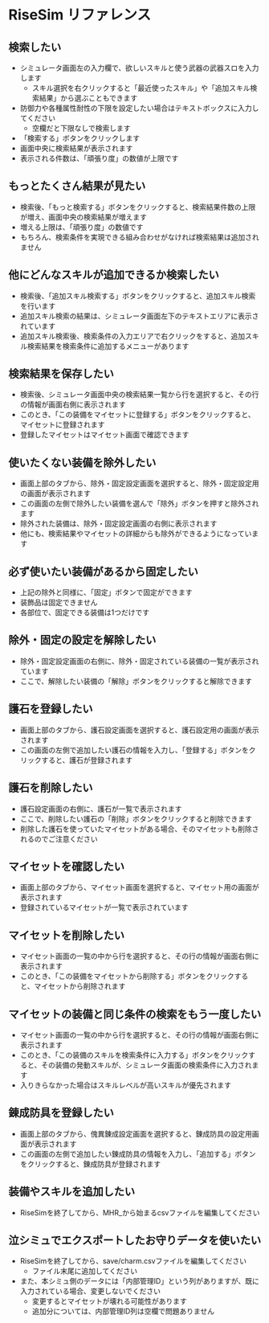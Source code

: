 # RiseSim リファレンス

## 検索したい

- シミュレータ画面左の入力欄で、欲しいスキルと使う武器の武器スロを入力します
  - スキル選択を右クリックすると「最近使ったスキル」や「追加スキル検索結果」から選ぶこともできます
- 防御力や各種属性耐性の下限を設定したい場合はテキストボックスに入力してください
  - 空欄だと下限なしで検索します
- 「検索する」ボタンをクリックします
- 画面中央に検索結果が表示されます
- 表示される件数は、「頑張り度」の数値が上限です

## もっとたくさん結果が見たい

- 検索後、「もっと検索する」ボタンをクリックすると、検索結果件数の上限が増え、画面中央の検索結果が増えます
- 増える上限は、「頑張り度」の数値です
- もちろん、検索条件を実現できる組み合わせがなければ検索結果は追加されません

## 他にどんなスキルが追加できるか検索したい

- 検索後、「追加スキル検索する」ボタンをクリックすると、追加スキル検索を行います
- 追加スキル検索の結果は、シミュレータ画面左下のテキストエリアに表示されています
- 追加スキル検索後、検索条件の入力エリアで右クリックをすると、追加スキル検索結果を検索条件に追加するメニューがあります

## 検索結果を保存したい

- 検索後、シミュレータ画面中央の検索結果一覧から行を選択すると、その行の情報が画面右側に表示されます
- このとき、「この装備をマイセットに登録する」ボタンをクリックすると、マイセットに登録されます
- 登録したマイセットはマイセット画面で確認できます

## 使いたくない装備を除外したい

- 画面上部のタブから、除外・固定設定画面を選択すると、除外・固定設定用の画面が表示されます
- この画面の左側で除外したい装備を選んで「除外」ボタンを押すと除外されます
- 除外された装備は、除外・固定設定画面の右側に表示されます
- 他にも、検索結果やマイセットの詳細からも除外ができるようになっています

## 必ず使いたい装備があるから固定したい

- 上記の除外と同様に、「固定」ボタンで固定ができます
- 装飾品は固定できません
- 各部位で、固定できる装備は1つだけです

## 除外・固定の設定を解除したい

- 除外・固定設定画面の右側に、除外・固定されている装備の一覧が表示されています
- ここで、解除したい装備の「解除」ボタンをクリックすると解除できます

## 護石を登録したい

- 画面上部のタブから、護石設定画面を選択すると、護石設定用の画面が表示されます
- この画面の左側で追加したい護石の情報を入力し、「登録する」ボタンをクリックすると、護石が登録されます

## 護石を削除したい

- 護石設定画面の右側に、護石が一覧で表示されます
- ここで、削除したい護石の「削除」ボタンをクリックすると削除できます
- 削除した護石を使っていたマイセットがある場合、そのマイセットも削除されるのでご注意ください

## マイセットを確認したい

- 画面上部のタブから、マイセット画面を選択すると、マイセット用の画面が表示されます
- 登録されているマイセットが一覧で表示されています

## マイセットを削除したい

- マイセット画面の一覧の中から行を選択すると、その行の情報が画面右側に表示されます
- このとき、「この装備をマイセットから削除する」ボタンをクリックすると、マイセットから削除されます

## マイセットの装備と同じ条件の検索をもう一度したい

- マイセット画面の一覧の中から行を選択すると、その行の情報が画面右側に表示されます
- このとき、「この装備のスキルを検索条件に入力する」ボタンをクリックすると、その装備の発動スキルが、シミュレータ画面の検索条件に入力されます
- 入りきらなかった場合はスキルレベルが高いスキルが優先されます

## 錬成防具を登録したい

- 画面上部のタブから、傀異錬成設定画面を選択すると、錬成防具の設定用画面が表示されます
- この画面の左側で追加したい錬成防具の情報を入力し、「追加する」ボタンをクリックすると、錬成防具が登録されます

## 装備やスキルを追加したい

- RiseSimを終了してから、MHR_から始まるcsvファイルを編集してください

## 泣シミュでエクスポートしたお守りデータを使いたい

- RiseSimを終了してから、save/charm.csvファイルを編集してください
  - ファイル末尾に追加してください
- また、本シミュ側のデータには「内部管理ID」という列がありますが、既に入力されている場合、変更しないでください
  - 変更するとマイセットが壊れる可能性があります
  - 追加分については、内部管理ID列は空欄で問題ありません
